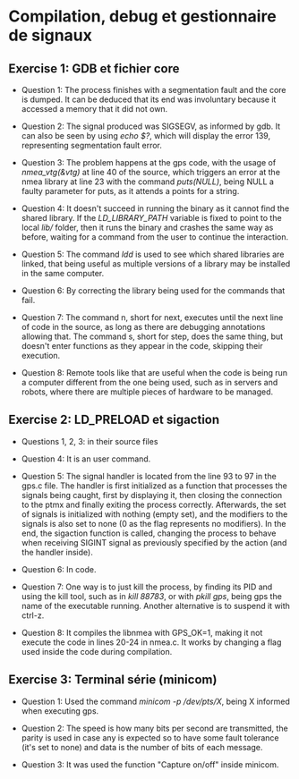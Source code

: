 # Compilation, debug et gestionnaire de signaux

## Exercise 1: GDB et fichier core

* Question 1: The process finishes with a segmentation fault and the core is dumped. It can be deduced that its end was involuntary because it accessed a memory that it did not own.

* Question 2: The signal produced was SIGSEGV, as informed by gdb. It can also be seen by using *echo $?*, which will display the error 139, representing segmentation fault error.

* Question 3: The problem happens at the gps code, with the usage of *nmea_vtg(&vtg)* at line 40 of the source, which triggers an error at the nmea library at line 23 with the command *puts(NULL)*, being NULL a faulty parameter for puts, as it attends a points for a string.

* Question 4: It doesn't succeed in running the binary as it cannot find the shared library. If the *LD_LIBRARY_PATH* variable is fixed to point to the local *lib/* folder, then it runs the binary and crashes the same way as before, waiting for a command from the user to continue the interaction.

* Question 5: The command *ldd* is used to see which shared libraries are linked, that being useful as multiple versions of a library may be installed in the same computer.

* Question 6: By correcting the library being used for the commands that fail.

* Question 7: The command n, short for next, executes until the next line of code in the source, as long as there are debugging annotations allowing that. The command s, short for step, does the same thing, but doesn't enter functions as they appear in the code, skipping their execution.

* Question 8: Remote tools like that are useful when the code is being run a computer different from the one being used, such as in servers and robots, where there are multiple pieces of hardware to be managed.


## Exercise 2: LD_PRELOAD et sigaction

* Questions 1, 2, 3: in their source files

* Question 4: It is an user command.

* Question 5: The signal handler is located from the line 93 to 97 in the gps.c file. The handler is first initialized as a function that processes the signals being caught, first by displaying it, then closing the connection to the ptmx and finally exiting the process correctly. Afterwards, the set of signals is initialized with nothing (empty set), and the modifiers to the signals is also set to none (0 as the flag represents no modifiers). In the end, the sigaction function is called, changing the process to behave when receiving SIGINT signal as previously specified by the action (and the handler inside).

* Question 6: In code.

* Question 7: One way is to just kill the process, by finding its PID and using the kill tool, such as in *kill 88783*, or with *pkill gps*, being gps the name of the executable running. Another alternative is to suspend it with ctrl-z.

* Question 8: It compiles the libnmea with GPS_OK=1, making it not execute the code in lines 20-24 in nmea.c. It works by changing a flag used inside the code during compilation.


## Exercise 3: Terminal série (minicom) 

* Question 1: Used the command *minicom -p /dev/pts/X*, being X informed when executing gps.

* Question 2: The speed is how many bits per second are transmitted, the parity is used in case any is expected so to have some fault tolerance (it's set to none) and data is the number of bits of each message.

* Question 3: It was used the function "Capture on/off" inside minicom.

